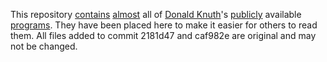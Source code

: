 This repository
[contains](http://www-cs-faculty.stanford.edu/~uno/sgb.html)
[almost](http://www-cs-faculty.stanford.edu/~uno/programs.html) all of
[Donald Knuth](https://en.wikipedia.org/wiki/Donald_Knuth)'s
[publicly](https://www.ctan.org/tex-archive/systems/knuth) available
[programs](http://www-cs-faculty.stanford.edu/~uno/cweb.html). They have
been placed here to make it easier for others to read them. All files
added to commit 2181d47 and caf982e are original and may not be changed.
